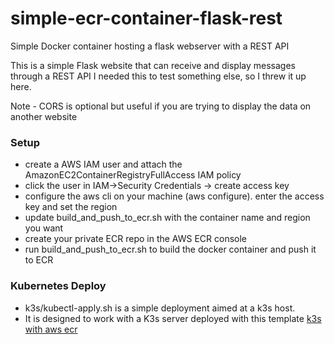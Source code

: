 # simple-ecr-container-flask-rest
Simple Docker container hosting a flask webserver with a REST API 

This is a simple Flask website that can receive and display messages through a REST API
I needed this to test something else, so I threw it up here.

Note - CORS is optional but useful if you are trying to display the data on another website

### Setup
- create a AWS IAM user and attach the AmazonEC2ContainerRegistryFullAccess IAM policy
- click the user in IAM->Security Credentials -> create access key
- configure the aws cli on your machine (aws configure). enter the access key and set the region
- update build_and_push_to_ecr.sh with the container name and region you want
- create your private ECR repo in the AWS ECR console
- run build_and_push_to_ecr.sh to build the docker container and push it to ECR

### Kubernetes Deploy
- k3s/kubectl-apply.sh is a simple deployment aimed at a k3s host.
- It is designed to work with a K3s server deployed with this template [k3s with aws ecr](https://github.com/openmarmot/ansible-stuff/blob/main/fedora-k3s-with-aws-ecr.yml)